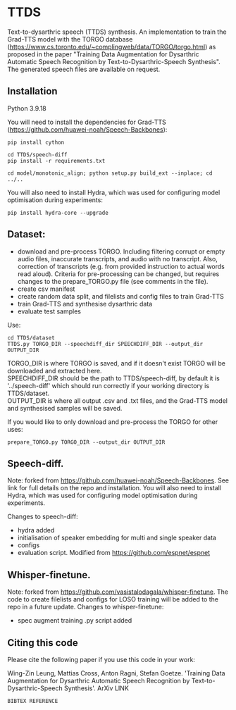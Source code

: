 # TTDS
Text-to-dysarthric speech (TTDS) synthesis. An implementation to train the Grad-TTS model with the TORGO database (https://www.cs.toronto.edu/~complingweb/data/TORGO/torgo.html) as proposed in the paper "Training Data Augmentation for Dysarthric Automatic Speech Recognition by Text-to-Dysarthric-Speech Synthesis". The generated speech files are available on request.

## Installation

Python 3.9.18

You will need to install the dependencies for Grad-TTS (https://github.com/huawei-noah/Speech-Backbones):

```
pip install cython
```

```
cd TTDS/speech-diff
pip install -r requirements.txt
```

```
cd model/monotonic_align; python setup.py build_ext --inplace; cd ../..
```

You will also need to install Hydra, which was used for configuring model optimisation during experiments:
```
pip install hydra-core --upgrade
```


## Dataset:
- download and pre-process TORGO. Including filtering corrupt or empty audio files, inaccurate transcripts, and audio with no transcript. Also, correction of transcripts (e.g. from provided instruction to actual words read aloud). Criteria for pre-processing can be changed, but requires changes to the prepare_TORGO.py file (see comments in the file). 
- create csv manifest
- create random data split, and filelists and config files to train Grad-TTS 
- train Grad-TTS and synthesise dysarthric data
- evaluate test samples

Use:
```
cd TTDS/dataset
TTDS.py TORGO_DIR --speechdiff_dir SPEECHDIFF_DIR --output_dir OUTPUT_DIR
```
TORGO_DIR is where TORGO is saved, and if it doesn't exist TORGO will be downloaded and extracted here. \
SPEECHDIFF_DIR should be the path to TTDS/speech-diff, by default it is '../speech-diff' which should run correctly if your working directory is TTDS/dataset. \
OUTPUT_DIR is where all output .csv and .txt files, and the Grad-TTS model and synthesised samples will be saved.

If you would like to only download and pre-process the TORGO for other uses:
```
prepare_TORGO.py TORGO_DIR --output_dir OUTPUT_DIR
```


## Speech-diff. 
Note: forked from https://github.com/huawei-noah/Speech-Backbones. See link for full details on the repo and installation. You will also need to install Hydra, which was used for configuring model optimisation during experiments. 

Changes to speech-diff:
- hydra added
- initialisation of speaker embedding for multi and single speaker data
- configs
- evaluation script. Modified from https://github.com/espnet/espnet


## Whisper-finetune. 
Note: forked from https://github.com/vasistalodagala/whisper-finetune. The code to create filelists and configs for LOSO training will be added to the repo in a future update. Changes to whisper-finetune:
- spec augment training .py script added

## Citing this code

Please cite the following paper if you use this code in your work:

Wing-Zin Leung, Mattias Cross, Anton Ragni, Stefan Goetze. 'Training Data Augmentation for Dysarthric Automatic Speech Recognition by Text-to-Dysarthric-Speech Synthesis'. ArXiv LINK

```
BIBTEX REFERENCE 
```



